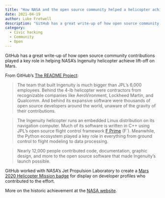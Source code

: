```yaml
---
title: "How NASA and the open source community helped a helicopter achieve lift-off on Mars"
date: 2021-04-19 
author: Luke Fretwell
description: "GitHub has a great write-up of how open source community contributions played a key role in helping NASA’s Ingenuity helicopter achieve lift-off on Mars."
category:
  - Civic hacking
  - Community
  - Open
---
```


GitHub has a great write-up of how open source community contributions played a key role in helping NASA’s Ingenuity helicopter achieve lift-off on Mars.

From GitHub’s [The README Project](https://github.com/readme/nasa-ingenuity-helicopter):

> The team that built Ingenuity is much bigger than JPL’s 6,000 employees. Behind the 4-lb helicopter were contractors from recognizable companies like AeroVironment, Lockheed Martin, and Qualcomm. And behind its expansive software were thousands of open source developers around the world, unaware of the gravity of their contributions.

> The Ingenuity helicopter runs an embedded Linux distribution on its navigation computer. Much of its software is written in C++ using JPL’s open source flight control framework [F Prime](https://github.com/nasa/fprime) (F´). Meanwhile, the Python ecosystem played a key role in everything from ground control to flight modeling to data processing.

> Nearly 12,000 people contributed code, documentation, graphic design, and more to the open source software that made Ingenuity’s launch possible.

GitHub worked with NASA’s Jet Propulsion Laboratory to create a [Mars 2020 Helicopter Mission badge](https://github.blog/2021-04-19-open-source-goes-to-mars/) for display on developer profiles who contributed to the effort.

More on the historic achievement at the [NASA website](https://www.nasa.gov/press-release/nasa-s-ingenuity-mars-helicopter-succeeds-in-historic-first-flight).

